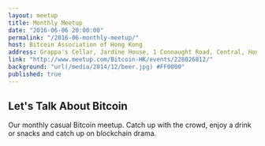 ```yaml
---
layout: meetup
title: Monthly Meetup
date: "2016-06-06 20:00:00"
permalink: "/2016-06-monthly-meetup/"
host: Bitcoin Association of Hong Kong
address: Grappa's Cellar, Jardine House, 1 Connaught Road, Central, Hong Kong
link: "http://www.meetup.com/Bitcoin-HK/events/228026812/"
background: "url(/media/2014/12/beer.jpg) #FF0000"
published: true
---
```


## Let's Talk About Bitcoin

Our monthly casual Bitcoin meetup. Catch up with the crowd, enjoy a drink or snacks and catch up on blockchain drama.
